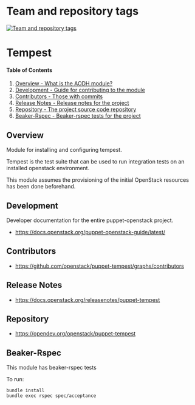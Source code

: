 Team and repository tags
========================

[![Team and repository tags](https://governance.openstack.org/tc/badges/puppet-tempest.svg)](https://governance.openstack.org/tc/reference/tags/index.html)

<!-- Change things from this point on -->

Tempest
=======

#### Table of Contents

1. [Overview - What is the AODH module?](#overview)
2. [Development - Guide for contributing to the module](#development)
3. [Contributors - Those with commits](#contributors)
4. [Release Notes - Release notes for the project](#release-notes)
5. [Repository - The project source code repository](#repository)
6. [Beaker-Rspec - Beaker-rspec tests for the project](#beaker-rpsec)

Overview
--------

Module for installing and configuring tempest.

Tempest is the test suite that can be used to run integration
tests on an installed openstack environment.

This module assumes the provisioning of the initial OpenStack
resources has been done beforehand.

Development
-----------

Developer documentation for the entire puppet-openstack project.

* https://docs.openstack.org/puppet-openstack-guide/latest/

Contributors
------------

* https://github.com/openstack/puppet-tempest/graphs/contributors

Release Notes
-------------

* https://docs.openstack.org/releasenotes/puppet-tempest

Repository
----------

* https://opendev.org/openstack/puppet-tempest

Beaker-Rspec
------------

This module has beaker-rspec tests

To run:

```shell
bundle install
bundle exec rspec spec/acceptance
```
